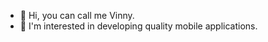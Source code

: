 - 👋 Hi, you can call me Vinny.
- 👀 I'm interested in developing quality mobile applications.

<!---
vrossini/vrossini is a ✨ special ✨ repository because its `README.md` (this file) appears on your GitHub profile.
You can click the Preview link to take a look at your changes.
--->
